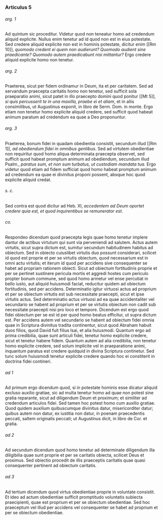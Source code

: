 ### Articulus 5

###### arg. 1
Ad quintum sic proceditur. Videtur quod non teneatur homo ad credendum aliquid explicite. Nullus enim tenetur ad id quod non est in eius potestate. Sed credere aliquid explicite non est in hominis potestate, dicitur enim [[Rm 10]], *quomodo credent ei quem non audierunt? Quomodo audient sine praedicante? Quomodo autem praedicabunt nisi mittantur?* Ergo credere aliquid explicite homo non tenetur.

###### arg. 2
Praeterea, sicut per fidem ordinamur in Deum, ita et per caritatem. Sed ad servandum praecepta caritatis homo non tenetur, sed sufficit sola praeparatio animi, sicut patet in illo praecepto domini quod ponitur [[Mt 5]], *si quis percusserit te in una maxilla, praebe ei et aliam*, et in aliis consimilibus, ut Augustinus exponit, in libro de Serm. Dom. in monte. Ergo etiam non tenetur homo explicite aliquid credere, sed sufficit quod habeat animum paratum ad credendum ea quae a Deo proponuntur.

###### arg. 3
Praeterea, bonum fidei in quadam obedientia consistit, secundum illud [[Rm 1]], *ad obediendum fidei in omnibus gentibus*. Sed ad virtutem obedientiae non requiritur quod homo aliqua determinata praecepta observet, sed sufficit quod habeat promptum animum ad obediendum, secundum illud Psalm., *paratus sum, et non sum turbatus, ut custodiam mandata tua*. Ergo videtur quod etiam ad fidem sufficiat quod homo habeat promptum animum ad credendum ea quae ei divinitus proponi possent, absque hoc quod explicite aliquid credat.

###### s. c.
Sed contra est quod dicitur ad Heb. XI, *accedentem ad Deum oportet credere quia est, et quod inquirentibus se remunerator est*.

###### co.
Respondeo dicendum quod praecepta legis quae homo tenetur implere dantur de actibus virtutum qui sunt via perveniendi ad salutem. Actus autem virtutis, sicut supra dictum est, sumitur secundum habitudinem habitus ad obiectum. Sed in obiecto cuiuslibet virtutis duo possunt considerari, scilicet id quod est proprie et per se virtutis obiectum, quod necessarium est in omni actu virtutis; et iterum id quod per accidens sive consequenter se habet ad propriam rationem obiecti. Sicut ad obiectum fortitudinis proprie et per se pertinet sustinere pericula mortis et aggredi hostes cum periculo propter bonum commune, sed quod homo armetur vel ense percutiat in bello iusto, aut aliquid huiusmodi faciat, reducitur quidem ad obiectum fortitudinis, sed per accidens. Determinatio igitur virtuosi actus ad proprium et per se obiectum virtutis est sub necessitate praecepti, sicut et ipse virtutis actus. Sed determinatio actus virtuosi ad ea quae accidentaliter vel secundario se habent ad proprium et per se virtutis obiectum non cadit sub necessitate praecepti nisi pro loco et tempore. Dicendum est ergo quod fidei obiectum per se est id per quod homo beatus efficitur, ut supra dictum est. Per accidens autem vel secundario se habent ad obiectum fidei omnia quae in Scriptura divinitus tradita continentur, sicut quod Abraham habuit duos filios, quod David fuit filius Isai, et alia huiusmodi. Quantum ergo ad prima credibilia, quae sunt articuli fidei, tenetur homo explicite credere, sicut et tenetur habere fidem. Quantum autem ad alia credibilia, non tenetur homo explicite credere, sed solum implicite vel in praeparatione animi, inquantum paratus est credere quidquid in divina Scriptura continetur. Sed tunc solum huiusmodi tenetur explicite credere quando hoc ei constiterit in doctrina fidei contineri.

###### ad 1
Ad primum ergo dicendum quod, si in potestate hominis esse dicatur aliquid excluso auxilio gratiae, sic ad multa tenetur homo ad quae non potest sine gratia reparante, sicut ad diligendum Deum et proximum; et similiter ad credendum articulos fidei. Sed tamen hoc potest homo cum auxilio gratiae. Quod quidem auxilium quibuscumque divinitus datur, misericorditer datur; quibus autem non datur, ex iustitia non datur, in poenam praecedentis peccati, saltem originalis peccati; ut Augustinus dicit, in libro de Cor. et gratia.

###### ad 2
Ad secundum dicendum quod homo tenetur ad determinate diligendum illa diligibilia quae sunt proprie et per se caritatis obiecta, scilicet Deus et proximus. Sed obiectio procedit de illis praeceptis caritatis quae quasi consequenter pertinent ad obiectum caritatis.

###### ad 3
Ad tertium dicendum quod virtus obedientiae proprie in voluntate consistit. Et ideo ad actum obedientiae sufficit promptitudo voluntatis subiecta praecipienti, quae est proprium et per se obiectum obedientiae. Sed hoc praeceptum vel illud per accidens vel consequenter se habet ad proprium et per se obiectum obedientiae.

